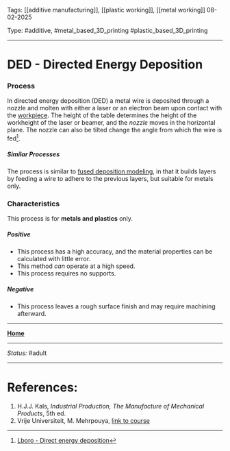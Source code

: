 Tags: [[additive manufacturing]], [[plastic working]], [[metal working]]
08-02-2025

Type: #additive, #metal_based_3D_printing #plastic_based_3D_printing

---
# DED - Directed Energy Deposition
### Process
In directed energy deposition (DED) a metal wire is deposited through a nozzle and molten with either a laser or an electron beam upon contact with the [workpiece](!%20Manufacturing%20Technologies%20Overview.md#Terms%20and%20Disambiguation). The height of the table determines the height of the workheight of the laser or beamer, and the _nozzle_ moves in the horizontal plane. The nozzle can also be tilted change the angle from which the wire is fed[^dede].
##### Similar Processes
The process is similar to [fused deposition modeling](FDM%20-%20Fused%20Deposition%20Modeling.md), in that it builds layers by feeding a wire to adhere to the previous layers, but suitable for metals only.

### Characteristics
This process is for __metals and plastics__ only.
##### Positive
- This process has a high accuracy, and the material properties can be calculated with little error.
- This method _can_ operate at a high speed.
- This process requires no supports.
##### Negative
- This process leaves a rough surface finish and may require machining afterward.








---
__[Home](!%20Manufacturing%20Technologies%20Overview.md)__

---
_Status:_ #adult

---
# References:
[^dede]: [Lboro - Direct energy deposition](https://www.lboro.ac.uk/research/amrg/about/the7categoriesofadditivemanufacturing/directedenergydeposition/)
1. H.J.J. Kals, _Industrial Production, The Manufacture of Mechanical Products_, 5th ed.
2. Vrije Universiteit, M. Mehrpouya, [link to course](https://canvas.utwente.nl/courses/15351)